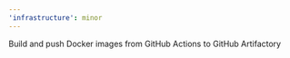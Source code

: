 ```yaml
---
'infrastructure': minor
---
```


Build and push Docker images from GitHub Actions to GitHub Artifactory
